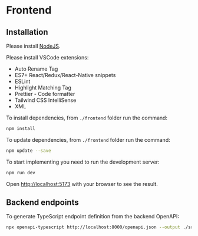 # Frontend

## Installation

Please install [NodeJS](https://nodejs.org/).

Please install VSCode extensions:

- Auto Rename Tag
- ES7+ React/Redux/React-Native snippets
- ESLint
- Highlight Matching Tag
- Prettier - Code formatter
- Tailwind CSS IntelliSense
- XML

To install dependencies, from `./frontend` folder run the command:

```bash
npm install
```

To update dependencies, from `./frontend` folder run the command:

```bash
npm update --save
```

To start implementing you need to run the development server:

```bash
npm run dev
```

Open [http://localhost:5173](http://localhost:5173) with your browser to see the result.

## Backend endpoints

To generate TypeScript endpoint definition from the backend OpenAPI:

```bash
npx openapi-typescript http://localhost:8000/openapi.json --output ./src/v2/services/backend/endpoints.d.ts
```